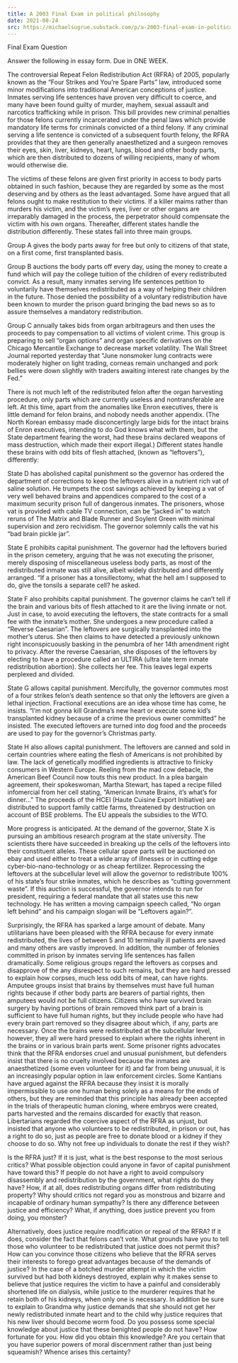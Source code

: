 ```yaml
---
title: A 2003 Final Exam in political philosophy
date: 2021-08-24
src: https://michaelsugrue.substack.com/p/a-2003-final-exam-in-political-philosophy
---
```


Final Exam Question

Answer the following in essay form. Due in ONE WEEK.

The controversial Repeat Felon Redistribution Act (RFRA) of 2005, popularly known as the “Four Strikes and You’re Spare Parts” law, introduced some minor modifications into traditional American conceptions of justice.  Inmates serving life sentences have proven very difficult to coerce, and many have been found guilty of murder, mayhem, sexual assault and  narcotics trafficking while in prison. This bill provides new criminal  penalties for those felons currently incarcerated under the penal laws  which provide mandatory life terms for criminals convicted of a third  felony. If any criminal serving a life sentence is convicted of a  subsequent fourth felony, the RFRA provides that they are then generally anaesthetized and a surgeon removes their eyes, skin, liver, kidneys,  heart, lungs, blood and other body parts, which are then distributed to  dozens of willing recipients, many of whom would otherwise die.

The victims of these felons are given first priority in access to body  parts obtained in such fashion, because they are regarded by some as the most deserving and by others as the least advantaged. Some have argued  that all felons ought to make restitution to their victims. If a killer  maims rather than murders his victim, and the victim’s eyes, liver or  other organs are irreparably damaged in the process, the perpetrator  should compensate the victim with his own organs. Thereafter, different  states handle the distribution differently. These states fall into three main groups.

Group A gives the body parts away for free but only to citizens of that state, on a first come, first transplanted basis.

Group B auctions the body parts off every day, using the money to create a  fund which will pay the college tuition of the children of every  redistributed convict. As a result, many inmates serving life sentences  petition to voluntarily have themselves redistributed as a way of  helping their children in the future. Those denied the possibility of a  voluntary redistribution have been known to murder the prison guard  bringing the bad news so as to assure themselves a mandatory  redistribution.

Group C annually takes bids from organ  arbitrageurs and then uses the proceeds to pay compensation to all  victims of violent crime. This group is preparing to sell “organ  options” and organ specific derivatives on the Chicago Mercantile  Exchange to decrease market volatility. The Wall Street Journal reported yesterday that “June nonsmoker lung contracts were moderately higher on light trading, corneas remain unchanged and pork bellies were down  slightly with traders awaiting interest rate changes by the Fed.”

There is not much left of the redistributed felon after the organ harvesting  procedure, only parts which are currently useless and nontransferable  are left. At this time, apart from the anomalies like Enron executives,  there is little demand for felon brains, and nobody needs another  appendix. (The North Korean embassy made disconcertingly large bids for  the intact brains of Enron executives, intending to do God knows what  with them, but the State department fearing the worst, had these brains  declared weapons of mass destruction, which made their export illegal.)  Different states handle these brains with odd bits of flesh attached,  (known as “leftovers”), differently:

State D has abolished capital punishment so the governor has ordered the department of corrections to keep the leftovers alive in a nutrient rich vat of saline solution. He  trumpets the cost savings achieved by keeping a vat of very well behaved brains and appendices compared to the cost of a maximum security prison full of dangerous inmates. The prisoners, whose vat is provided with  cable TV connection, can be “jacked in” to watch reruns of The Matrix  and Blade Runner and Soylent Green with minimal supervision and zero  recividism. The governor solemnly calls the vat his “bad brain pickle  jar”.

State E prohibits capital punishment. The governor had the  leftovers buried in the prison cemetery, arguing that he was not  executing the prisoner, merely disposing of miscellaneous useless body  parts, as most of the redistributed inmate was still alive, albeit  widely distributed and differently arranged. “If a prisoner has a  tonsillectomy, what the hell am I supposed to do, give the tonsils a  separate cell? he asked.

State F also prohibits capital  punishment. The governor claims he can’t tell if the brain and various  bits of flesh attached to it are the living inmate or not. Just in case, to avoid executing the leftovers, the state contracts for a small fee  with the inmate’s mother. She undergoes a new procedure called a  “Reverse Caesarian”. The leftovers are surgically transplanted into the  mother’s uterus. She then claims to have detected a previously unknown  right inconspicuously basking in the penumbra of her 14th amendment  right to privacy. After the reverse Caesarian, she disposes of the  leftovers by electing to have a procedure called an ULTIRA (ultra late  term inmate redistribution abortion). She collects her fee. This leaves  legal experts perplexed and divided.

State G allows capital  punishment. Mercifully, the governor commutes most of a four strikes  felon’s death sentence so that only the leftovers are given a lethal  injection. Fractional executions are an idea whose time has come, he  insists. “I’m not gonna kill Grandma’s new heart or execute some kid’s  transplanted kidney because of a crime the previous owner committed” he  insisted. The executed leftovers are turned into dog food and the  proceeds are used to pay for the governor’s Christmas party.

State H also allows capital punishment. The leftovers are canned and sold in  certain countries where eating the flesh of Americans is not prohibited  by law. The lack of genetically modified ingredients is attractive to  finicky consumers in Western Europe. Reeling from the mad cow debacle,  the American Beef Council now touts this new product. In a plea bargain  agreement, their spokeswoman, Martha Stewart, has taped a recipe filled  infomercial from her cell stating, “American Inmate Brains, it’s what’s  for dinner…” The proceeds of the HCEI (Haute Cuisine Export Initiative)  are distributed to support family cattle farms, threatened by  destruction on account of BSE problems. The EU appeals the subsidies to  the WTO.

More progress is anticipated. At the demand of the  governor, State X is pursuing an ambitious research program at the state university. The scientists there have succeeded in breaking up the  cells of the leftovers into their constituent alleles. These cellular  spare parts will be auctioned on ebay and used either to treat a wide  array of illnesses or in cutting edge cyber-bio-nano-technology or as  cheap fertilizer. Reprocessing the leftovers at the subcellular level  will allow the governor to redistribute 100% of his state’s four strike  inmates, which he describes as “cutting government waste”. If this  auction is successful, the governor intends to run for president,  requiring a federal mandate that all states use this new technology. He  has written a moving campaign speech called, “No organ left behind” and  his campaign slogan will be “Leftovers again?”.

Surprisingly,  the RFRA has sparked a large amount of debate. Many utilitarians have  been pleased with the RFRA because for every inmate redistributed, the  lives of between 5 and 10 terminally ill patients are saved and many  others are vastly improved. In addition, the number of felonies  committed in prison by inmates serving life sentences has fallen  dramatically. Some religious groups regard the leftovers as corpses and  disapprove of the any disrespect to such remains, but they are hard  pressed to explain how corpses, much less odd bits of meat, can have  rights. Amputee groups insist that brains by themselves must have full  human rights because if other body parts are bearers of partial rights,  then amputees would not be full citizens. Citizens who have survived  brain surgery by having portions of brain removed think part of a brain  is sufficient to have full human rights, but they include people who  have had every brain part removed so they disagree about which, if any,  parts are necessary. Once the brains were redistributed at the  subcellular level, however, they all were hard pressed to explain where  the rights inherent in the brains or in various brain parts went. Some  prisoner rights advocates think that the RFRA endorses cruel and unusual punishment, but defenders insist that there is no cruelty involved  because the inmates are anaesthetized (some even volunteer for it) and  far from being unusual, it is an increasingly popular option in law  enforcement circles. Some Kantians have argued against the RFRA because  they insist it is morally impermissible to use one human being solely as a means for the ends of others, but they are reminded that this  principle has already been accepted in the trials of therapeutic human  cloning, where embryos were created, parts harvested and the remains  discarded for exactly that reason. Libertarians regarded the coercive  aspect of the RFRA as unjust, but insisted that anyone who volunteers to be redistributed, in prison or out, has a right to do so, just as  people are free to donate blood or a kidney if they choose to do so. Why not free up individuals to donate the rest if they wish?

Is  the RFRA just? If it is just, what is the best response to the most  serious critics? What possible objection could anyone in favor of  capital punishment have toward this? If people do not have a right to  avoid compulsory disassembly and redistribution by the government, what  rights do they have? How, if at all, does redistributing organs differ  from redistributing property? Why should critics not regard you as  monstrous and bizarre and incapable of ordinary human sympathy? Is there any difference between justice and efficiency? What, if anything, does  justice prevent you from doing, you monster?

Alternatively, does  justice require modification or repeal of the RFRA? If it does, consider the fact that felons can’t vote. What grounds have you to tell those  who volunteer to be redistributed that justice does not permit this? How can you convince those citizens who believe that the RFRA serves their  interests to forego great advantages because of the demands of justice?  In the case of a botched murder attempt in which the victim survived  but had both kidneys destroyed, explain why it makes sense to believe  that justice requires the victim to have a painful and considerably  shortened life on dialysis, while justice to the murderer requires that  he retain both of his kidneys, when only one is necessary. In addition  be sure to explain to Grandma why justice demands that she should not  get her newly redistributed inmate heart and to the child why justice  requires that his new liver should become worm food. Do you possess some special knowledge about justice that these benighted people do not  have? How fortunate for you. How did you obtain this knowledge? Are you  certain that you have superior powers of moral discernment rather than  just being squeamish? Whence arises this certainty?
